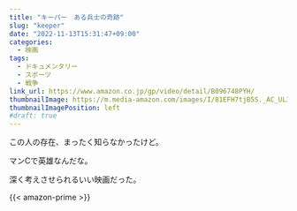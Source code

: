 ```yaml
---
title: "キーパー　ある兵士の奇跡"
slug: "keeper"
date: "2022-11-13T15:31:47+09:00"
categories:
  - 映画
tags:
  - ドキュメンタリー
  - スポーツ
  - 戦争
link_url: https://www.amazon.co.jp/gp/video/detail/B096748PYH/
thumbnailImage: https://m.media-amazon.com/images/I/81EFH7tjB5S._AC_UL320_.jpg
thumbnailImagePosition: left
#draft: true
---
```

この人の存在、まったく知らなかったけど。
<!--more-->
マンCで英雄なんだな。

深く考えさせられるいい映画だった。

{{< amazon-prime >}}
